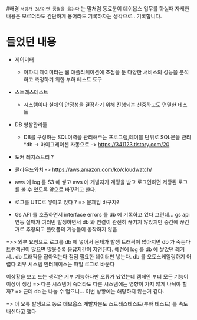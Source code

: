 
#배경
`서당개 3년이면 풍월을 읊는다` 는 말처럼
동료분이 데이옵스 업무를 하실때 
자세한 내용은 모르더라도
간단하게 용어라도 기록하자는 생각으로.. 기록합니다.

# 들었던 내용

* 제이미터 
    * 아파치 제이미터는 웹 애플리케이션에 초점을 둔 다양한 서비스의 성능을 분석하고 측정하기 위한 부하 테스트 도구
* 스트레스테스트 
    * 시스템이나 실체의 안정성을 결정하기 위해 진행되는 신중하고도 면밀한 테스트
* DB 형상관리툴
    * DB를 구성하는 SQL이력을 관리해주는 프로그램,테이블 단위로 SQL문을 관리 
    *db -> 마이그레이션 자동으로
    -> https://341123.tistory.com/20
* 도커 레지스트리 ?
* 클라우드와치
-> https://aws.amazon.com/ko/cloudwatch/



* aws 에  log 를 S3 에 쌓고 aws 에 개발자가 계정을 받고 로그인하면 저장된 로그를 볼 수 있도록 앞으로 바꾸려고 한다.

* 로그를 UTC로 쌓이고 있다 ? => 문제임 바꾸자?

*  Gs API 를 호출하면서 interface errors 를 db 에 기록하고 있다 그런데... gs api 연동 실패가 여러번  발생하면서 
 db 와 연결이 완전히 끊기지 않았지만 중간에 끊긴거로 추정되고
 플랫폼의 기능들이 동작하지 않음
 
 =>> 외부 요청으로 로그를 db 에 넣어서 문제가 발생
 트래픽이 많아지면  db 가 죽는다
 트랜잭션이 많으면 많읗수록 응답지간이 지연된다.
 예전에 log 를 db 에 쌓았던  레거시.. db 트래픽을 잡아먹는다
 점점 필요한 데이터만 넣는다.
 db 를 오토스케일링하기 어렵다
 외부 시스템 인터페이스는  파일 로그로 바꾼다  
 
 이상황을 보고 드는 생각은 기부 기능하나만 오류가 났었는데 캠페인 부터 모든 기능이 이상이 생김 => 다른 시스템이 죽더라도 다른 시스템에는 영향이 가지 않게 나눠야 할까?
 => 근데 db 는 나눌 수 업으니... 이번 상황에는 해당하지 않는거 같다.
 
 => 이 오류 발생으로 동료 데브옵스 개발자분도 스트레스테스트(부하 테스트) 를 속도 내신다고 했다